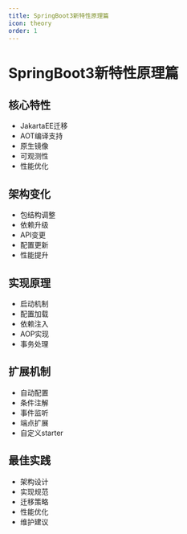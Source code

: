 ```yaml
---
title: SpringBoot3新特性原理篇
icon: theory
order: 1
---
```


# SpringBoot3新特性原理篇

## 核心特性
- JakartaEE迁移
- AOT编译支持
- 原生镜像
- 可观测性
- 性能优化

## 架构变化
- 包结构调整
- 依赖升级
- API变更
- 配置更新
- 性能提升

## 实现原理
- 启动机制
- 配置加载
- 依赖注入
- AOP实现
- 事务处理

## 扩展机制
- 自动配置
- 条件注解
- 事件监听
- 端点扩展
- 自定义starter

## 最佳实践
- 架构设计
- 实现规范
- 迁移策略
- 性能优化
- 维护建议
